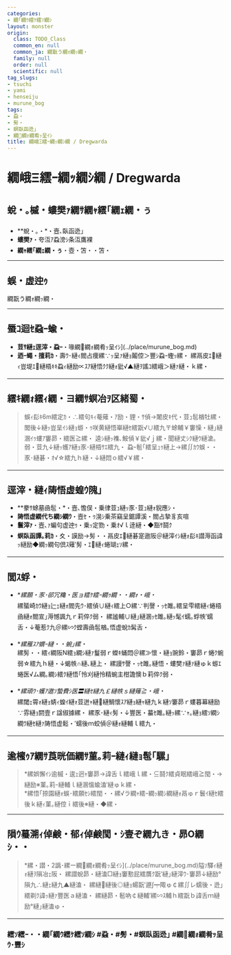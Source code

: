 ```yaml
---
categories:
- 繝｢繝ｳ繧ｹ繧ｿ繝ｼ
layout: monster
origin:
  class: TODO_Class
  common_en: null
  common_ja: 繝翫う繝ｫ繝ｯ繝・
  family: null
  order: null
  scientific: null
tag_slugs:
- tsuchi
- yami
- henseiju
- murune_bog
tags:
- 蝨・
- 髣・
- 螟臥函迯｣
- 繝繝ｫ繝肴ｯ呈ｲｼ
title: 繝峨Ξ繧ｰ繝ｯ繝ｼ繝 / Dregwarda
---
```


# 繝峨Ξ繧ｰ繝ｯ繝ｼ繝 / Dregwarda

## 蛻・｡槭・螻樊ｧ繝ｻ繝ｬ繧｢繝ｪ繝・ぅ

* **蛻・｡・*・壼､臥函迯｣  
* **螻樊ｧ**・夸沍ｱ蝨滂ｼ条沍鷹裸  
* **繝ｬ繧｢繝ｪ繝・ぅ**・壺・笘・・笘・

---

## 蜈・虚迚ｩ

繝翫う繝ｫ繝ｯ繝・

---

## 蜃ｺ迴ｾ蝨ｰ蝓・

* **荳ｻ縺ｪ逕滓・蝨ｰ**・喙繝繝ｫ繝肴ｯ呈ｲｼ](../place/murune_bog.md)  
* **迺ｰ蠅・擅莉ｶ**・壽ｳ･縺ｨ閻占痩縲∵ｯ呈ｧ縺ｮ鬮倥＞豐ｼ蝨ｰ蟶ｯ縲・ 
縲鬲皮ｴ縺ｨ豈堤ｴ縺梧ｷｷ蝨ｨ縺励∝ｽｱ縺悟ｸｸ縺ｫ豼√▲縺ｦ謠ｺ繧峨＞縺ｧ縺・ｋ縲・

---

## 繧ｷ繝ｫ繧ｨ繝・ヨ繝ｻ螟冶ｦ区緒蜀・

> 蜈ｨ髟ｷ6m繧定ｶ・∴繧句ｷｨ菴薙・ｱ励・貍・ｻ偵→闍皮ｷ代・荳ｭ髢楢牡縲・ 
> 閭後↓縺ｯ豈呈ｲｼ縺ｮ蝣・ｩ咲黄縺悟崋縺ｾ繧翫√∪繧九〒蜍輔￥窶懆・縺｣縺溷ｲｩ螻ｱ窶昴・繧医≧縲・ 
> 逵ｼ縺ｯ襍､鮟偵￥豼√ｊ縲・聞縺丈ｼｸ縺ｳ縺滄｡弱・荳九↓縺ｯ蠖ｱ縺ｮ豕･縺梧ｻｴ繧九・ 
> 蝨ｰ髱｢繧呈ｭｩ縺上→縲∬ｶｳ蜈・・豕･縺碁・ｵ√☆繧九ｈ縺・↓縺悶ｏ繧√￥縲・

---

## 逕滓・縺ｨ陦悟虚蝗ｳ隗｣

* **豢ｻ蜍墓凾髢・*・壼､憺俣・乗律荳ｭ縺ｯ豕･荳ｭ縺ｫ貎應ｼ・ 
* **陦悟虚繝代ち繝ｼ繝ｳ**・壼ｾ・ｩ滉ｼ乗茶竊呈鋸譚溪・閻占摯豸亥喧  
* **鬟滓ｧ**・壼､ｧ蝙句虚迚ｩ・乗ｯ定勠・乗ｵ√ｌ逹縺・◆豁ｻ鬪ｸ  
* **螟臥函譚｡莉ｶ**・夊・謨励→髣・・鬲皮ｴ縺碁寔遨阪＠縺滓ｲｼ縺ｫ髟ｷ譛溽函諱ｯ縺励◆繝ｯ繝句倶ｽ薙′髣・ｴ縺ｨ蜷瑚ｪｿ縲・

---

## 閭ｽ蜉・

* **縲願・豕･郤冗穐・医ョ繧ｹ繧ｰ繝ｩ繝・・繝ｫ・峨・*  
縲蜑崎ｶｳ縺ｮ辷ｪ縺ｫ閻先ｳ･繧偵∪縺ｨ繧上○縲∵判謦・ｯｾ雎｡繧呈雫繧縺ｨ蜷梧凾縺ｫ閻宣｣溽憾諷九ｒ莉倅ｸ弱・ 
縲謐輔∪縺｣縺溷ｯｾ雎｡縺ｯ髦ｲ蠕｡蜉帙′蠕舌・↓菴惹ｸ九＠縲∽ｸ螳壽凾髢楢｡悟虚蛻ｶ髯舌・

* **縲雁ｽｱ蝟ｰ縺・・蜿｣縲・*  
縲髣・・繧ｨ繝阪Ν繧ｮ繝ｼ縺ｧ鬘弱ｒ蠑ｷ蛹悶＠縲≫懷・縺ｮ豌鈴・窶昴ｒ蜷ｸ蜿弱☆繧九ｈ縺・↓蝎帙∩縺､縺上・ 
縲謾ｻ謦・ｯｾ雎｡縺悟・螻樊ｧ縺ｧ縺ゅｋ蝣ｴ蜷医√ム繝｡繝ｼ繧ｸ縺悟｢怜刈縺怜精蜿主柑譫懊ｂ莉倅ｸ弱・

* **縲頑ｳ･蠖ｱ遨ｿ蟄費ｼ医〓縺ｾ縺九￡縺帙ｓ縺薙≧・峨・*  
縲閾ｪ霄ｫ縺ｮ蜻ｨ蝗ｲ縺ｫ荳迸ｬ縺縺鯛懷ｽｱ縺ｮ縺ｬ縺九ｋ縺ｿ窶昴ｒ螻暮幕縺励∵雰縺ｮ閼壹ｒ諡俶據縲・ 
縲豕･縺ｨ髣・↓豐医・蟇ｾ雎｡縺ｯ縲∵ｬ｡縺ｮ繧ｿ繝ｼ繝ｳ縺ｾ縺ｧ陦悟虚鬆・′蠕後ｍ蛟偵＠縺ｫ縺輔ｌ繧九・

---

## 逾櫁ｩｱ繝ｻ莨晄価繝ｻ菫｡莉ｰ縺ｨ縺ｮ髢｢騾｣

> *縲娯懈ｲｼ逾槭・逡ｪ迥ｬ窶昴→諱舌ｌ繧峨ｌ縲・⊆鬪ｸ繧貞眠繧峨≧閠・→縺励※菫｡莉ｰ縺輔ｌ縺溷慍蝓溘′縺ゅｋ縲・  
> *縲悟｢捺園縺ｫ蜈･繧願ｾｼ繧閠・・縲√ラ繝ｬ繧ｰ繝ｯ繝ｼ繝縺ｫ鬲ゅｒ鬟ｲ縺ｾ繧後ｋ縺ｨ菫｡縺倥ｉ繧後※縺・◆縲・

---

## 隕ｳ蟇溯ｨ倬鹸・郁ｨ倬鹸閠・ｼ壹ぞ繝九き・昴Ο繝ｼ・・

> *縲・譛・2譌･縲ー繝繝ｫ繝肴ｯ呈ｲｼ](../place/murune_bog.md)隘ｿ驛ｨ縺ｫ縺ｦ隕冶ｪ阪・ 
縲譛蛻昴・縺溘□縺ｮ窶懃屁繧贋ｸ翫′縺｣縺滓ｳ･窶昴↓縺励°隕九∴縺ｪ縺九▲縺溘・ 
縲縺縺後◎縺ｮ蝪翫′遯∫┯陬ゅ￠縲∬レ蠕後・迯｣繧剃ｸ諱ｯ縺ｧ豐医ａ縺溘・ 
縲縺昴・髱吶￠縺輔′縲∽ｽ輔ｈ繧翫ｂ諱舌ｍ縺励°縺｣縺溘ゅ・

---

### 繧ｿ繧ｰ・・繝｢繝ｳ繧ｹ繧ｿ繝ｼ #蝨・#髣・#螟臥函迯｣ #繝繝ｫ繝肴ｯ呈ｳ･豐ｼ